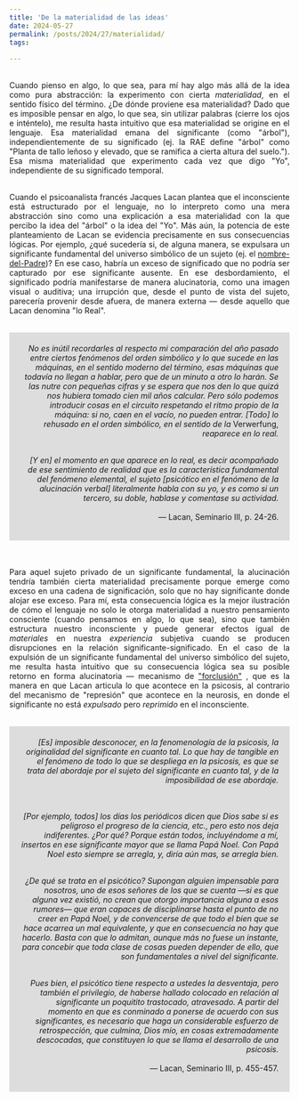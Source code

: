 ```yaml
---
title: 'De la materialidad de las ideas'
date: 2024-05-27
permalink: /posts/2024/27/materialidad/
tags:
 
---
```



<div style="text-align: justify;">

<br>Cuando pienso en algo, lo que sea, para mí hay algo más allá de la idea como pura abstracción: la experimento con cierta <em>materialidad</em>, en el sentido físico del término. ¿De dónde proviene esa materialidad? Dado que es imposible pensar en algo, lo que sea, sin utilizar palabras (cierre los ojos e inténtelo), me resulta hasta intuitivo que esa materialidad se origine en el lenguaje. Esa materialidad emana del significante (como "árbol"), independientemente de su significado (ej. la RAE define "árbol" como "Planta de tallo leñoso y elevado, que se ramifica a cierta altura del suelo."). Esa misma materialidad que experimento cada vez que digo "Yo", independiente de su significado temporal.<br>

<br>Cuando el psicoanalista francés Jacques Lacan plantea que el inconsciente está estructurado por el lenguaje, no lo interpreto como una mera abstracción sino como una explicación a esa materialidad con la que percibo la idea del "árbol" o la idea del "Yo". Más aún, la potencia de este planteamiento de Lacan se evidencia precisamente en sus consecuencias lógicas. Por ejemplo, ¿qué sucedería si, de alguna manera, se expulsara un significante fundamental del universo simbólico de un sujeto (ej. el <a href="https://www.revistavirtualia.com/articulos/529/miscelaneas/los-nombres-del-padre">nombre-del-Padre</a>)? En ese caso, habría un exceso de significado que no podría ser capturado por ese significante ausente. En ese desbordamiento, el significado podría manifestarse de manera alucinatoria, como una imagen visual o auditiva; una irrupción que, desde el punto de vista del sujeto, parecería provenir desde afuera, de manera externa — desde aquello que Lacan denomina "lo Real".<br>

<div style="text-align: right;">
<br>
<div style="background-color: rgb(221, 221, 221); padding: 20px;">
<em>No es inútil recordarles al respecto mi comparación del año pasado entre ciertos fenómenos del orden simbólico y lo que sucede en las máquinas, en el sentido moderno del término, esas máquinas que todavía no llegan a hablar, pero que de un minuto a otro lo harán. Se las nutre con pequeñas cifras y se espera que nos den lo que quizá nos hubiera tomado cien mil años calcular. Pero sólo podemos introducir cosas en el circuito respetando el ritmo propio de la máquina: si no, caen en el vacío, no pueden entrar. [Todo] lo rehusado en el orden simbólico, en el sentido de la</em> Verwerfung, <em>reaparece en lo real.<br><br>

  [Y en] el momento en que aparece en lo real, es decir
acompañado de ese sentimiento de realidad que es la característica fundamental del fenómeno elemental, el sujeto [psicótico en el fenómeno de la alucinación verbal] literalmente habla con su yo, y es como si un tercero, su doble, hablase y comentase su actividad.</em><br><br>
 — Lacan, Seminario III, p. 24-26.

</div><br>

</div>

<div style="text-align: justify;">


<br>Para aquel sujeto privado de un significante fundamental, la alucinación tendría también cierta materialidad precisamente porque emerge como exceso en una cadena de significación, solo que no hay significante donde alojar ese exceso. Para mí, esta consecuencia lógica es la mejor ilustración de cómo el lenguaje no solo le otorga materialidad a nuestro pensamiento consciente (cuando pensamos en algo, lo que sea), sino que también estructura nuestro inconsciente y puede generar efectos igual de <em>materiales</em> en nuestra <em>experiencia</em> subjetiva cuando se producen disrupciones en la relación significante-significado. En el caso de la expulsión de un significante fundamental del universo simbólico del sujeto, me resulta hasta intuitivo que su consecuencia lógica sea su posible retorno en forma alucinatoria — mecanismo de <a href="https://www.psicopsi.com/wp-content/uploads/2021/06/Lacan-Seminario3.pdf">"forclusión"</a> , que es la manera en que Lacan articula lo que acontece en la psicosis, al contrario del mecanismo de "represión" que acontece en la neurosis, en donde el significante no está <em>expulsado</em> pero <em>reprimido</em> en el inconsciente.<br>

<div style="text-align: right;">
<br>
<div style="background-color: rgb(221, 221, 221); padding: 20px;">
<em>[Es] imposible desconocer, en la fenomenología de la psicosis, la originalidad del significante en cuanto tal. Lo que hay de tangible en el fenómeno de todo lo que se despliega en la psicosis, es que se trata del abordaje por el sujeto del significante en cuanto tal, y de la imposibilidad de ese abordaje.<br><br>

<br>[Por ejemplo, todos] los días los periódicos dicen que Dios sabe si es peligroso el progreso de la ciencia, etc., pero esto nos deja indiferentes. ¿Por qué? Porque están todos, incluyéndome a mí, insertos en ese significante mayor que se llama Papá Noel. Con Papá Noel esto siempre se arregla, y, diría aún mas, se arregla bien. </em><br><br>

<em>¿De qué se trata en el psicótico? Supongan alguien impensable para nosotros, uno de esos señores de los que se cuenta —si es que alguna vez existió, no crean que otorgo importancia alguna a esos rumores— que eran capaces de disciplinarse hasta el punto de no creer en Papá Noel, y de convencerse de que todo el bien que se hace acarrea un mal equivalente, y que en consecuencia no hay que hacerlo. Basta con que lo admitan, aunque más no fuese un instante, para concebir que toda clase de cosas pueden depender de ello, que son fundamentales a nivel del significante.<br><br>

Pues bien, el psicótico tiene respecto a ustedes la desventaja, pero también el privilegio, de haberse hallado colocado en
relación al significante un poquitito trastocado, atravesado. A
partir del momento en que es conminado a ponerse de
acuerdo con sus significantes, es necesario que haga un considerable esfuerzo de retrospección, que culmina, Dios mío, en
cosas extremadamente descocadas, que constituyen lo que se
llama el desarrollo de una psicosis.</em><br><br>
 — Lacan, Seminario III, p. 455-457.

</div><br>

</div>

</div><br>